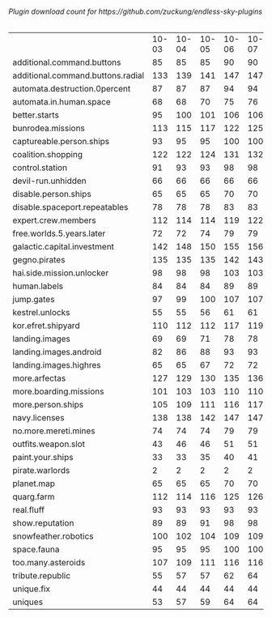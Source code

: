 <h6>Plugin download count for https://github.com/zuckung/endless-sky-plugins<br>
<br>
<table>
	<tr>
		<td></td>
		<td>10-03</td>
		<td>10-04</td>
		<td>10-05</td>
		<td>10-06</td>
		<td>10-07</td>
		<td>10-08</td>
		<td>10-09</td>
		<td>today +</td>
	</tr>
	<tr>
		<td>additional.command.buttons</td>
		<td>85</td>
		<td>85</td>
		<td>85</td>
		<td>90</td>
		<td>90</td>
		<td>92</td>
		<td>92</td>
		<td></td>
	</tr>
	<tr>
		<td>additional.command.buttons.radial</td>
		<td>133</td>
		<td>139</td>
		<td>141</td>
		<td>147</td>
		<td>147</td>
		<td>151</td>
		<td>151</td>
		<td></td>
	</tr>
	<tr>
		<td>automata.destruction.0percent</td>
		<td>87</td>
		<td>87</td>
		<td>87</td>
		<td>94</td>
		<td>94</td>
		<td>96</td>
		<td>96</td>
		<td></td>
	</tr>
	<tr>
		<td>automata.in.human.space</td>
		<td>68</td>
		<td>68</td>
		<td>70</td>
		<td>75</td>
		<td>76</td>
		<td>78</td>
		<td>78</td>
		<td></td>
	</tr>
	<tr>
		<td>better.starts</td>
		<td>95</td>
		<td>100</td>
		<td>101</td>
		<td>106</td>
		<td>106</td>
		<td>110</td>
		<td>110</td>
		<td></td>
	</tr>
	<tr>
		<td>bunrodea.missions</td>
		<td>113</td>
		<td>115</td>
		<td>117</td>
		<td>122</td>
		<td>125</td>
		<td>129</td>
		<td>129</td>
		<td></td>
	</tr>
	<tr>
		<td>captureable.person.ships</td>
		<td>93</td>
		<td>95</td>
		<td>95</td>
		<td>100</td>
		<td>100</td>
		<td>104</td>
		<td>104</td>
		<td></td>
	</tr>
	<tr>
		<td>coalition.shopping</td>
		<td>122</td>
		<td>122</td>
		<td>124</td>
		<td>131</td>
		<td>132</td>
		<td>136</td>
		<td>136</td>
		<td></td>
	</tr>
	<tr>
		<td>control.station</td>
		<td>91</td>
		<td>93</td>
		<td>93</td>
		<td>98</td>
		<td>98</td>
		<td>100</td>
		<td>100</td>
		<td></td>
	</tr>
	<tr>
		<td>devil-run.unhidden</td>
		<td>66</td>
		<td>66</td>
		<td>66</td>
		<td>66</td>
		<td>66</td>
		<td>66</td>
		<td>66</td>
		<td></td>
	</tr>
	<tr>
		<td>disable.person.ships</td>
		<td>65</td>
		<td>65</td>
		<td>65</td>
		<td>70</td>
		<td>70</td>
		<td>72</td>
		<td>72</td>
		<td></td>
	</tr>
	<tr>
		<td>disable.spaceport.repeatables</td>
		<td>78</td>
		<td>78</td>
		<td>78</td>
		<td>83</td>
		<td>83</td>
		<td>85</td>
		<td>85</td>
		<td></td>
	</tr>
	<tr>
		<td>expert.crew.members</td>
		<td>112</td>
		<td>114</td>
		<td>114</td>
		<td>119</td>
		<td>122</td>
		<td>127</td>
		<td>127</td>
		<td></td>
	</tr>
	<tr>
		<td>free.worlds.5.years.later</td>
		<td>72</td>
		<td>72</td>
		<td>74</td>
		<td>79</td>
		<td>79</td>
		<td>81</td>
		<td>81</td>
		<td></td>
	</tr>
	<tr>
		<td>galactic.capital.investment</td>
		<td>142</td>
		<td>148</td>
		<td>150</td>
		<td>155</td>
		<td>156</td>
		<td>160</td>
		<td>160</td>
		<td></td>
	</tr>
	<tr>
		<td>gegno.pirates</td>
		<td>135</td>
		<td>135</td>
		<td>135</td>
		<td>142</td>
		<td>143</td>
		<td>147</td>
		<td>147</td>
		<td></td>
	</tr>
	<tr>
		<td>hai.side.mission.unlocker</td>
		<td>98</td>
		<td>98</td>
		<td>98</td>
		<td>103</td>
		<td>103</td>
		<td>105</td>
		<td>107</td>
		<td>+ 2</td>
	</tr>
	<tr>
		<td>human.labels</td>
		<td>84</td>
		<td>84</td>
		<td>84</td>
		<td>89</td>
		<td>89</td>
		<td>91</td>
		<td>91</td>
		<td></td>
	</tr>
	<tr>
		<td>jump.gates</td>
		<td>97</td>
		<td>99</td>
		<td>100</td>
		<td>107</td>
		<td>107</td>
		<td>109</td>
		<td>109</td>
		<td></td>
	</tr>
	<tr>
		<td>kestrel.unlocks</td>
		<td>55</td>
		<td>55</td>
		<td>56</td>
		<td>61</td>
		<td>61</td>
		<td>64</td>
		<td>64</td>
		<td></td>
	</tr>
	<tr>
		<td>kor.efret.shipyard</td>
		<td>110</td>
		<td>112</td>
		<td>112</td>
		<td>117</td>
		<td>119</td>
		<td>121</td>
		<td>121</td>
		<td></td>
	</tr>
	<tr>
		<td>landing.images</td>
		<td>69</td>
		<td>69</td>
		<td>71</td>
		<td>78</td>
		<td>78</td>
		<td>80</td>
		<td>80</td>
		<td></td>
	</tr>
	<tr>
		<td>landing.images.android</td>
		<td>82</td>
		<td>86</td>
		<td>88</td>
		<td>93</td>
		<td>93</td>
		<td>95</td>
		<td>95</td>
		<td></td>
	</tr>
	<tr>
		<td>landing.images.highres</td>
		<td>65</td>
		<td>65</td>
		<td>67</td>
		<td>72</td>
		<td>72</td>
		<td>74</td>
		<td>74</td>
		<td></td>
	</tr>
	<tr>
		<td>more.arfectas</td>
		<td>127</td>
		<td>129</td>
		<td>130</td>
		<td>135</td>
		<td>136</td>
		<td>138</td>
		<td>140</td>
		<td>+ 2</td>
	</tr>
	<tr>
		<td>more.boarding.missions</td>
		<td>101</td>
		<td>103</td>
		<td>103</td>
		<td>110</td>
		<td>110</td>
		<td>112</td>
		<td>112</td>
		<td></td>
	</tr>
	<tr>
		<td>more.person.ships</td>
		<td>105</td>
		<td>109</td>
		<td>111</td>
		<td>116</td>
		<td>117</td>
		<td>119</td>
		<td>119</td>
		<td></td>
	</tr>
	<tr>
		<td>navy.licenses</td>
		<td>138</td>
		<td>138</td>
		<td>142</td>
		<td>147</td>
		<td>147</td>
		<td>149</td>
		<td>149</td>
		<td></td>
	</tr>
	<tr>
		<td>no.more.mereti.mines</td>
		<td>74</td>
		<td>74</td>
		<td>74</td>
		<td>79</td>
		<td>79</td>
		<td>81</td>
		<td>81</td>
		<td></td>
	</tr>
	<tr>
		<td>outfits.weapon.slot</td>
		<td>43</td>
		<td>46</td>
		<td>46</td>
		<td>51</td>
		<td>51</td>
		<td>53</td>
		<td>53</td>
		<td></td>
	</tr>
	<tr>
		<td>paint.your.ships</td>
		<td>33</td>
		<td>33</td>
		<td>35</td>
		<td>40</td>
		<td>41</td>
		<td>43</td>
		<td>43</td>
		<td></td>
	</tr>
	<tr>
		<td>pirate.warlords</td>
		<td>2</td>
		<td>2</td>
		<td>2</td>
		<td>2</td>
		<td>2</td>
		<td>2</td>
		<td>2</td>
		<td></td>
	</tr>
	<tr>
		<td>planet.map</td>
		<td>65</td>
		<td>65</td>
		<td>65</td>
		<td>70</td>
		<td>70</td>
		<td>72</td>
		<td>72</td>
		<td></td>
	</tr>
	<tr>
		<td>quarg.farm</td>
		<td>112</td>
		<td>114</td>
		<td>116</td>
		<td>125</td>
		<td>126</td>
		<td>128</td>
		<td>128</td>
		<td></td>
	</tr>
	<tr>
		<td>real.fluff</td>
		<td>93</td>
		<td>93</td>
		<td>93</td>
		<td>93</td>
		<td>93</td>
		<td>93</td>
		<td>93</td>
		<td></td>
	</tr>
	<tr>
		<td>show.reputation</td>
		<td>89</td>
		<td>89</td>
		<td>91</td>
		<td>98</td>
		<td>98</td>
		<td>102</td>
		<td>102</td>
		<td></td>
	</tr>
	<tr>
		<td>snowfeather.robotics</td>
		<td>100</td>
		<td>102</td>
		<td>104</td>
		<td>109</td>
		<td>109</td>
		<td>111</td>
		<td>111</td>
		<td></td>
	</tr>
	<tr>
		<td>space.fauna</td>
		<td>95</td>
		<td>95</td>
		<td>95</td>
		<td>100</td>
		<td>100</td>
		<td>102</td>
		<td>102</td>
		<td></td>
	</tr>
	<tr>
		<td>too.many.asteroids</td>
		<td>107</td>
		<td>109</td>
		<td>111</td>
		<td>116</td>
		<td>116</td>
		<td>118</td>
		<td>118</td>
		<td></td>
	</tr>
	<tr>
		<td>tribute.republic</td>
		<td>55</td>
		<td>57</td>
		<td>57</td>
		<td>62</td>
		<td>64</td>
		<td>66</td>
		<td>66</td>
		<td></td>
	</tr>
	<tr>
		<td>unique.fix</td>
		<td>44</td>
		<td>44</td>
		<td>44</td>
		<td>44</td>
		<td>44</td>
		<td>44</td>
		<td>44</td>
		<td></td>
	</tr>
	<tr>
		<td>uniques</td>
		<td>53</td>
		<td>57</td>
		<td>59</td>
		<td>64</td>
		<td>64</td>
		<td>68</td>
		<td>68</td>
		<td></td>
	</tr>
</table>
</h6>
